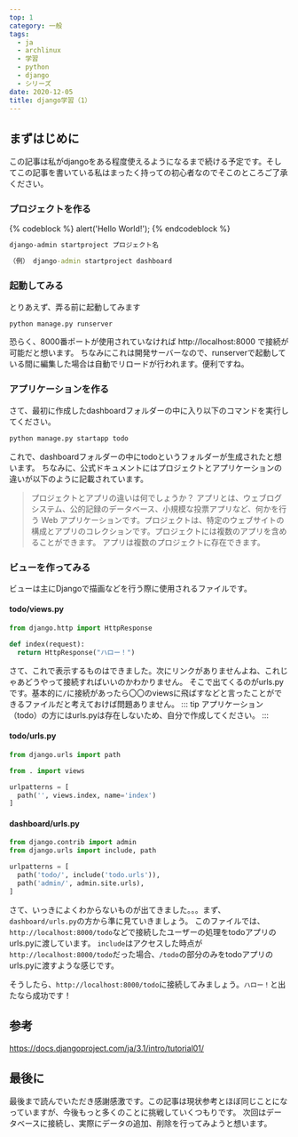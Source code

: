```yaml
---
top: 1
category: 一般
tags:
  - ja
  - archlinux
  - 学習
  - python
  - django
  - シリーズ
date: 2020-12-05
title: django学習（1）
---
```


## まずはじめに

この記事は私がdjangoをある程度使えるようになるまで続ける予定です。そしてこの記事を書いている私はまったく持っての初心者なのでそこのところご了承ください。

### プロジェクトを作る
{% codeblock %}
alert('Hello World!');
{% endcodeblock %}
```cmd
django-admin startproject プロジェクト名

（例） django-admin startproject dashboard
```

### 起動してみる

とりあえず、弄る前に起動してみます

```cmd
python manage.py runserver
```

恐らく、8000番ポートが使用されていなければ http://localhost:8000 で接続が可能だと想います。
ちなみにこれは開発サーバーなので、runserverで起動している間に編集した場合は自動でリロードが行われます。便利ですね。

### アプリケーションを作る

さて、最初に作成したdashboardフォルダーの中に入り以下のコマンドを実行してください。

```cmd
python manage.py startapp todo
```

これで、dashboardフォルダーの中にtodoというフォルダーが生成されたと想います。
ちなみに、公式ドキュメントにはプロジェクトとアプリケーションの違いが以下のように記載されています。

> プロジェクトとアプリの違いは何でしょうか？ アプリとは、ウェブログシステム、公的記録のデータベース、小規模な投票アプリなど、何かを行う Web アプリケーションです。プロジェクトは、特定のウェブサイトの構成とアプリのコレクションです。プロジェクトには複数のアプリを含めることができます。 アプリは複数のプロジェクトに存在できます。

### ビューを作ってみる

ビューは主にDjangoで描画などを行う際に使用されるファイルです。

#### todo/views.py

```python
from django.http import HttpResponse

def index(request):
  return HttpResponse("ハロー！")
```

さて、これで表示するものはできました。次にリンクがありませんよね、これじゃあどうやって接続すればいいのかわかりません。
そこで出てくるのがurls.pyです。基本的に`/`に接続があったら〇〇のviewsに飛ばすなどと言ったことができるファイルだと考えておけば問題ありません。
::: tip
アプリケーション（todo）の方にはurls.pyは存在しないため、自分で作成してください。
:::

#### todo/urls.py

```python
from django.urls import path

from . import views

urlpatterns = [
  path('', views.index, name='index')
]
```

#### dashboard/urls.py

```python
from django.contrib import admin
from django.urls import include, path

urlpatterns = [
  path('todo/', include('todo.urls')),
  path('admin/', admin.site.urls),
]
```

さて、いっきによくわからないものが出てきました。。。まず、`dashboard/urls.py`の方から準に見ていきましょう。
このファイルでは、`http://localhost:8000/todo`などで接続したユーザーの処理をtodoアプリのurls.pyに渡しています。
`include`はアクセスした時点が`http://localhost:8000/todo`だった場合、`/todo`の部分のみをtodoアプリのurls.pyに渡すような感じです。

そうしたら、`http://localhost:8000/todo`に接続してみましょう。`ハロー！`と出たなら成功です！

## 参考

https://docs.djangoproject.com/ja/3.1/intro/tutorial01/

## 最後に

最後まで読んでいただき感謝感激です。この記事は現状参考とほぼ同じことになっていますが、今後もっと多くのことに挑戦していくつもりです。
次回はデータベースに接続し、実際にデータの追加、削除を行ってみようと想います。


